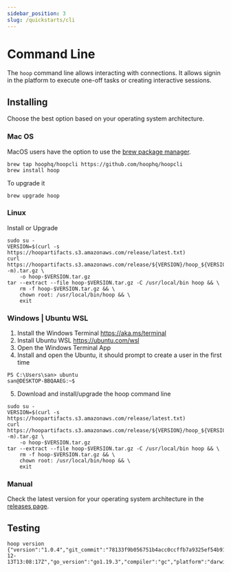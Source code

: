 ```yaml
---
sidebar_position: 3
slug: /quickstarts/cli
---
```


# Command Line

The `hoop` command line allows interacting with connections. It allows signin in the platform to execute one-off tasks or creating interactive sessions.

## Installing

Choose the best option based on your operating system architecture.

### Mac OS

MacOS users have the option to use the [brew package manager](https://brew.sh/).

```shell
brew tap hoophq/hoopcli https://github.com/hoophq/hoopcli
brew install hoop
```

To upgrade it

```shell
brew upgrade hoop
```

### Linux

Install or Upgrade

```shell
sudo su -
VERSION=$(curl -s https://hoopartifacts.s3.amazonaws.com/release/latest.txt)
curl https://hoopartifacts.s3.amazonaws.com/release/${VERSION}/hoop_${VERSION}_Linux_$(uname -m).tar.gz \
    -o hoop-$VERSION.tar.gz
tar --extract --file hoop-$VERSION.tar.gz -C /usr/local/bin hoop && \
    rm -f hoop-$VERSION.tar.gz && \
    chown root: /usr/local/bin/hoop && \
    exit
```

### Windows | Ubuntu WSL

1. Install the Windows Terminal https://aka.ms/terminal
2. Install Ubuntu WSL https://ubuntu.com/wsl
3. Open the Windows Terminal App
4. Install and open the Ubuntu, it should prompt to create a user in the first time

```shell
PS C:\Users\san> ubuntu
san@DESKTOP-BBQAAEG:~$ 
```

5. Download and install/upgrade the hoop command line

```shell
sudo su -
VERSION=$(curl -s https://hoopartifacts.s3.amazonaws.com/release/latest.txt)
curl https://hoopartifacts.s3.amazonaws.com/release/${VERSION}/hoop_${VERSION}_Linux_$(uname -m).tar.gz \
    -o hoop-$VERSION.tar.gz
tar --extract --file hoop-$VERSION.tar.gz -C /usr/local/bin hoop && \
    rm -f hoop-$VERSION.tar.gz && \
    chown root: /usr/local/bin/hoop && \
    exit
```

### Manual

Check the latest version for your operating system architecture in the [releases page](https://github.com/hoophq/hoopcli/releases).

## Testing

```shell
hoop version
{"version":"1.0.4","git_commit":"78133f9b056751b4acc0ccffb7a9325ef54b9100","build_date":"2022-12-13T13:08:17Z","go_version":"go1.19.3","compiler":"gc","platform":"darwin/arm64"}
```

